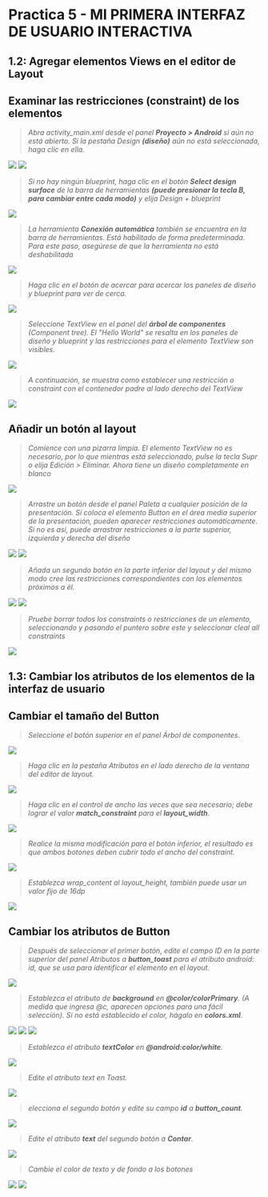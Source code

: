 # Practica 5 - MI PRIMERA INTERFAZ DE USUARIO INTERACTIVA

## 1.2: Agregar elementos Views en el editor de Layout

## Examinar las restricciones (constraint) de los elementos

> *Abra activity_main.xml desde el panel **Proyecto > Android** si aún no está abierto. Si la pestaña Design **(diseño)** aún no está seleccionada, haga clic en ella.*

<img src="medios\1.PNG"/>  
<img src="medios\2.PNG"/>

> *Si no hay ningún blueprint, haga clic en el botón **Select design surface** de la barra de herramientas **(puede presionar la tecla B, para cambiar entre cada modo)** y elija Design + blueprint*

<img src="medios\4.png"/>

> *La herramienta **Conexión automática** también se encuentra en la barra de  herramientas. Está habilitado de forma predeterminada. Para este paso, asegúrese de que la herramienta no está deshabilitada*

<img src="medios\5.png"/>

> *Haga clic en el botón de acercar para acercar los paneles de diseño y blueprint para ver de cerca.*

<img src="medios\6.png"/>

> *Seleccione TextView en el panel del **árbol de componentes** (Component tree). El "Hello World" se resalta en los paneles de diseño y blueprint y las restricciones para el elemento TextView son visibles.*

<img src="medios\7.png"/>

> *A continuación, se muestra como establecer una restricción o constraint con el contenedor padre al lado derecho del TextView*

<img src="medios\8.png"/>

## Añadir un botón al layout

> *Comience con una pizarra limpia. El elemento TextView no es necesario, por lo que mientras está seleccionado, pulse la tecla Supr o elija Edición > Eliminar. Ahora tiene un diseño completamente en blanco*

<img src="medios\9.png"/>

> *Arrastre un botón desde el panel Paleta a cualquier posición de la presentación. Si coloca el elemento Button en el área media superior de la presentación, pueden aparecer restricciones automáticamente. Si no es así, puede arrastrar restricciones a la parte superior, izquierda y derecha del diseño*

<img src="medios\10.png"/>
<img src="medios\12.png"/>

> *Añada un segundo botón en la parte inferior del layout y del mismo modo cree las restricciones correspondientes con los elementos próximos a él.*

<img src="medios\11.png"/>
<img src="medios\13.png"/>

> *Pruebe borrar todos los constraints o restricciones de un elemento, seleccionando y pasando el puntero sobre este y seleccionar cleal all constraints*

<img src="medios\14.png"/>

## 1.3: Cambiar los atributos de los elementos de la interfaz de usuario

## Cambiar el tamaño del Button

> *Seleccione el botón superior en el panel Árbol de componentes.*

<img src="medios\15.png"/>

> *Haga clic en la pestaña Atributos en el lado derecho de la ventana del editor de layout.*

<img src="medios\16.png"/>

> *Haga clic en el control de ancho las veces que sea necesario; debe lograr el valor **match_constraint** para el **layout_width**.*

<img src="medios\17.png"/>

> *Realice la misma modificación para el botón inferior, el resultado es que ambos botones deben cubrir todo el ancho del constraint.*

<img src="medios\18.png"/>

> *Establezca wrap_content al layout_height, también puede usar un valor fijo de 16dp*

<img src="medios\19.png"/>

## Cambiar los atributos de Button

> *Después de seleccionar el primer botón, edite el campo ID en la parte superior del panel Atributos a **button_toast** para el atributo android: id, que se usa para identificar el elemento en el layout.*

<img src="medios\20.png"/>

> *Establezca el atributo de **background** en **@color/colorPrimary**. (A medida que ingresa @c, aparecen opciones para una fácil selección). Si no está establecido el color, hágalo en **colors.xml**.*

<img src="medios\21.png"/>
<img src="medios\23.png"/>
<img src="medios\22.png"/>

> *Establezca el atributo **textColor** en **@android:color/white**.*

<img src="medios\24.png"/>

> *Edite el atributo text en Toast.*

<img src="medios\25.png"/>

> *elecciona el segundo botón y edite su campo **id** a **button_count**.*

<img src="medios\26.png"/>

> *Edite el atributo **text** del segundo botón a **Contar**.*

<img src="medios\27.png"/>

> *Cambie el color de texto y de fondo a los botones*

<img src="medios\28.png"/>
<img src="medios\29.png"/>
